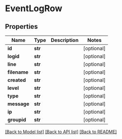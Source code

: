 # EventLogRow

## Properties
Name | Type | Description | Notes
------------ | ------------- | ------------- | -------------
**id** | **str** |  | [optional] 
**logid** | **str** |  | [optional] 
**line** | **str** |  | [optional] 
**filename** | **str** |  | [optional] 
**created** | **str** |  | [optional] 
**level** | **str** |  | [optional] 
**type** | **str** |  | [optional] 
**message** | **str** |  | [optional] 
**ip** | **str** |  | [optional] 
**groupid** | **str** |  | [optional] 

[[Back to Model list]](../README.md#documentation-for-models) [[Back to API list]](../README.md#documentation-for-api-endpoints) [[Back to README]](../README.md)


